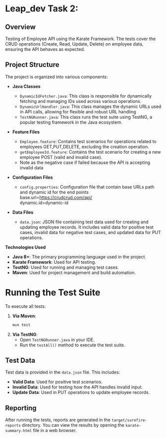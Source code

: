 
# Leap_dev Task 2:

## Overview

Testing of Employee API using the Karate Framework. The tests cover the CRUD operations (Create, Read, Update, Delete) on employee data, ensuring the API behaves as expected.

## Project Structure

The project is organized into various components:

- **Java Classes**
  - `DynamicIdFetcher.java`: This class is responsible for dynamically fetching and managing IDs used across various operations.
  - `DynamicUrlHandler.java`: This class manages the dynamic URLs used in API calls, allowing for flexible and robust URL handling 
  - `TestNGRunner.java`: This class runs the test suite using TestNG, a popular testing framework in the Java ecosystem.

- **Feature Files**
  - `Employee.feature`: Contains test scenarios for operations related to employees GET,PUT,DELETE, excluding the creation operation.
  - `getEmployeeId.feature`: Contains the test scenario for creating a new employee POST (valid and invalid case).
  * Note as the negative case if failed because the API is accepting invalid data 

- **Configuration Files**
  - `config.properties`: Configuration file that contain base URLs path and dynamic id for the end points
  base.url=https://crudcrud.com/api/  
  dynamic.id=dynamic-id

- **Data Files**
  - `data.json`: JSON file containing test data used for creating and updating employee records. It includes valid data for positive test cases, invalid data for negative test cases, and updated data for PUT operations.

**Technologies Used**

- **Java 8+**: The primary programming language used in the project.
- **Karate Framework**: Used for API testing.
- **TestNG**: Used for running and managing test cases.
- **Maven**: Used for project management and build automation.


# Running the Test Suite

To execute all tests:

1. **Via Maven**:
   ```bash
   mvn test
   ```````````
2. **Via TestNG**:
   - Open `TestNGRunner.java` in your IDE.
   - Run the `testAll()` method to execute the test suite.

## Test Data

Test data is provided in the `data.json` file. This includes:

- **Valid Data**: Used for positive test scenarios.
- **Invalid Data**: Used for testing how the API handles invalid input.
- **Update Data**: Used in PUT operations to update employee records.

## Reporting

After running the tests, reports are generated in the `target/surefire-reports` directory. You can view the results by opening the `karate-summary.html` file in a web browser.
